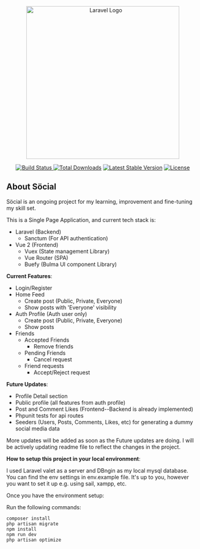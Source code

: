 <p align="center"><a href="https://laravel.com" target="_blank"><img src="https://raw.githubusercontent.com/laravel/art/master/logo-lockup/5%20SVG/2%20CMYK/1%20Full%20Color/laravel-logolockup-cmyk-red.svg" width="400" alt="Laravel Logo"></a></p>
<p align="center">
<a href="https://github.com/laravel/framework/actions"><img src="https://github.com/laravel/framework/workflows/tests/badge.svg" alt="Build Status">
</a><a href="https://packagist.org/packages/laravel/framework"><img src="https://img.shields.io/packagist/dt/laravel/framework" alt="Total Downloads"></a>
<a href="https://packagist.org/packages/laravel/framework">
<img src="https://img.shields.io/packagist/v/laravel/framework" alt="Latest Stable Version"></a>
<a href="https://packagist.org/packages/laravel/framework"><img src="https://img.shields.io/packagist/l/laravel/framework" alt="License"></a>
</p>

## About Söcial

Söcial is an ongoing project for my learning, improvement and fine-tuning my skill set.

This is a Single Page Application, and current tech stack is:

- Laravel (Backend)
  - Sanctum (For API authentication)
- Vue 2 (Frontend)
  - Vuex (State management Library)
  - Vue Router (SPA)
  - Buefy (Bulma UI component Library)

**Current Features**:
- Login/Register
- Home Feed
  - Create post (Public, Private, Everyone)
  - Show posts with 'Everyone' visibility
- Auth Profile (Auth user only)
  - Create post (Public, Private, Everyone)
  - Show posts
- Friends
  - Accepted Friends
    - Remove friends
  - Pending Friends
    - Cancel request
  - Friend requests
    - Accept/Reject request

**Future Updates**:
- Profile Detail section
- Public profile (all features from auth profile)
- Post and Comment Likes (Frontend--Backend is already implemented)
- Phpunit tests for api routes
- Seeders (Users, Posts, Comments, Likes, etc) for generating a dummy social media data

More updates will be added as soon as the Future updates are doing.
I will be actively updating readme file to reflect the changes in the project.

**How to setup this project in your local environment**:

I used Laravel valet as a server and DBngin as my local mysql database. You can find the env settings in env.example file.
It's up to you, however you want to set it up e.g. using sail, xampp, etc.

Once you have the environment setup:

Run the following commands:

```
composer install
php artisan migrate
npm install
npm run dev
php artisan optimize
```
